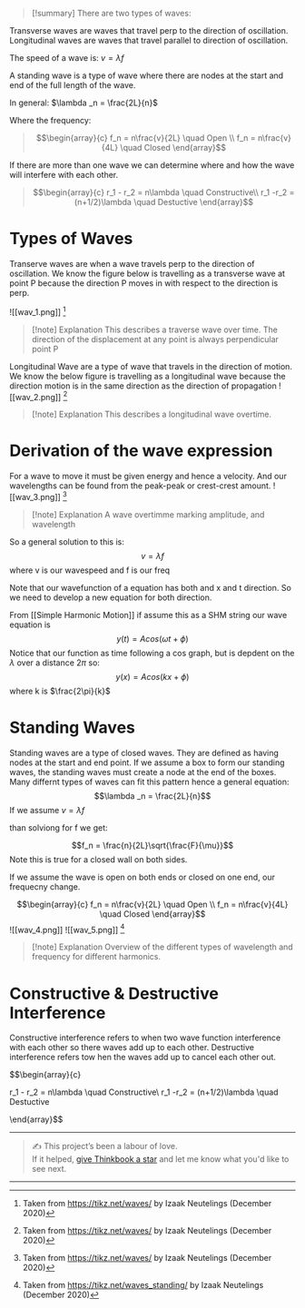 
>[!summary]
There are two types of waves:
>
Transverse waves are waves that travel perp to the direction of oscillation.
Longitudinal waves are waves that travel parallel to direction of oscillation.
>
The speed of a wave is:
$v = \lambda f$
>
A standing wave is a type of wave where there are nodes at the start and end of the full length of the wave.
>
In general:
$\lambda _n = \frac{2L}{n}$
>
Where the frequency:
>$$\begin{array}{c}
f_n = n\frac{v}{2L} \quad Open \\ 
f_n = n\frac{v}{4L} \quad Closed 
\end{array}$$
>
If there are more than one wave we can determine where and how the wave will interfere with each other.
>
>$$\begin{array}{c}
r_1 - r_2 = n\lambda  \quad Constructive\\ 
r_1 -r_2 = (n+1/2)\lambda \quad Destuctive
\end{array}$$

# Types of Waves
Transerve waves are when a wave travels perp to the direction of oscillation. We know the figure below is travelling as a transverse wave at point P because the direction P moves in with respect to the direction is perp. 

![[wav_1.png]]
[^1]
>[!note] Explanation
This describes a traverse wave over time.
The direction of the displacement at any point is always perpendicular point P 

Longitudinal Wave are a type of wave that travels in the direction of motion. We know the below figure is travelling as a longitudinal wave because the direction motion is in the same direction as the direction of propagation
![[wav_2.png]]
[^1]
>[!note] Explanation
This describes a longitudinal wave overtime.

# Derivation of the wave expression
For a wave to move it must be given energy and hence a velocity. And our wavelengths can be found from the peak-peak or crest-crest amount. 
![[wav_3.png]]
[^1]
>[!note] Explanation
A wave overtimme marking amplitude, and wavelength

So a general solution to this is:
$$v = \lambda f$$ where v is our wavespeed
and f is our freq

Note that our wavefunction of a equation has both and x and t direction. So we need to develop a new equation for both direction.

From [[Simple Harmonic Motion]] if assume this as a SHM string our wave equation is 
$$y(t) = Acos(\omega t + \phi) $$
Notice that our function as time following a cos graph, but is depdent on the $\lambda$ over a distance $2\pi$ so:
$$y(x) = Acos(kx + \phi) $$
where k is $\frac{2\pi}{k}$

# Standing Waves
Standing waves are a type of closed waves. They are defined as having nodes at the start and end point. If we assume a box to form our standing waves, the standing waves must create a node at the end of the boxes. Many differnt types of waves can fit this pattern hence a general equation:
$$\lambda _n = \frac{2L}{n}$$ If we assume $v = \lambda f$ 

than solviong for f we get:

$$f_n = \frac{n}{2L}\sqrt{\frac{F}{\mu}}$$
Note this is true for a closed wall on both sides.

If we assume the wave is open on both ends or closed on one end, our frequecny change.

$$\begin{array}{c}
f_n = n\frac{v}{2L} \quad Open \\ 
f_n = n\frac{v}{4L} \quad Closed 
\end{array}$$
![[wav_4.png]]
![[wav_5.png]]
[^2]
>[!note] Explanation
Overview of the different types of wavelength and frequency for different harmonics.
# Constructive & Destructive Interference
Constructive interference refers to when two wave function interference with each other so there waves add up to each other. Destructive interference refers tow hen the waves add up to cancel each other out.

$$\begin{array}{c}

r_1 - r_2 = n\lambda  \quad Constructive\\ 
r_1 -r_2 = (n+1/2)\lambda \quad Destuctive

\end{array}$$



[^1]: Taken from https://tikz.net/waves/ by Izaak Neutelings (December 2020)

[^2]: Taken from https://tikz.net/waves_standing/ by Izaak Neutelings (December 2020)



---

> ✍️ This project’s been a labour of love.  
> If it helped, [give Thinkbook a star](https://github.com/rajeevphysics/Thinkbook) and let me know what you'd like to see next.

---